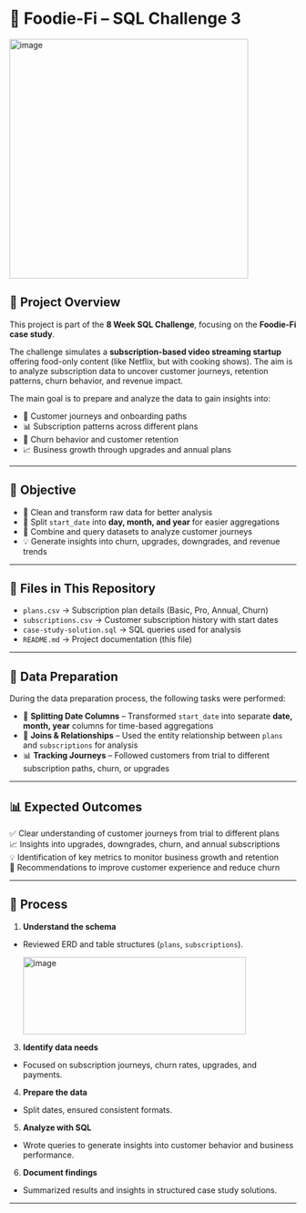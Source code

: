 # 🍜 Foodie-Fi – SQL Challenge 3  
<img width="419" height="421" alt="image" src="https://github.com/user-attachments/assets/b04de351-6478-4b6d-a0e8-c6f549fe7c1e" />


## 📖 Project Overview  
This project is part of the **8 Week SQL Challenge**, focusing on the **Foodie-Fi case study**.  

The challenge simulates a **subscription-based video streaming startup** offering food-only content (like Netflix, but with cooking shows). The aim is to analyze subscription data to uncover customer journeys, retention patterns, churn behavior, and revenue impact.  

The main goal is to prepare and analyze the data to gain insights into:  

- 🍜 Customer journeys and onboarding paths  
- 📊 Subscription patterns across different plans  
- 🚪 Churn behavior and customer retention  
- 📈 Business growth through upgrades and annual plans  

---

## 🎯 Objective  
- 🧹 Clean and transform raw data for better analysis  
- 📆 Split `start_date` into **day, month, and year** for easier aggregations  
- 🔗 Combine and query datasets to analyze customer journeys  
- 💡 Generate insights into churn, upgrades, downgrades, and revenue trends  

---

## 📂 Files in This Repository  
- `plans.csv` → Subscription plan details (Basic, Pro, Annual, Churn)  
- `subscriptions.csv` → Customer subscription history with start dates  
- `case-study-solution.sql` → SQL queries used for analysis  
- `README.md` → Project documentation (this file)  

---

## 🧹 Data Preparation  
During the data preparation process, the following tasks were performed:  

- 📆 **Splitting Date Columns** – Transformed `start_date` into separate **date, month, year** columns for time-based aggregations  
- 🔗 **Joins & Relationships** – Used the entity relationship between `plans` and `subscriptions` for analysis  
- 📊 **Tracking Journeys** – Followed customers from trial to different subscription paths, churn, or upgrades 

---

## 📊 Expected Outcomes  
✅ Clear understanding of customer journeys from trial to different plans  
📈 Insights into upgrades, downgrades, churn, and annual subscriptions  
💡 Identification of key metrics to monitor business growth and retention  
🚀 Recommendations to improve customer experience and reduce churn  

---

## 🔄 Process  
1. **Understand the schema**
- Reviewed ERD and table structures (`plans`, `subscriptions`).

  <img width="391" height="136" alt="image" src="https://github.com/user-attachments/assets/9cada03c-9920-40fe-9ae9-c851ae7b88c2" />
3. **Identify data needs**
- Focused on subscription journeys, churn rates, upgrades, and payments.  
4. **Prepare the data**
- Split dates, ensured consistent formats.  
5. **Analyze with SQL**
- Wrote queries to generate insights into customer behavior and business performance.  
6. **Document findings**
- Summarized results and insights in structured case study solutions.  

---

